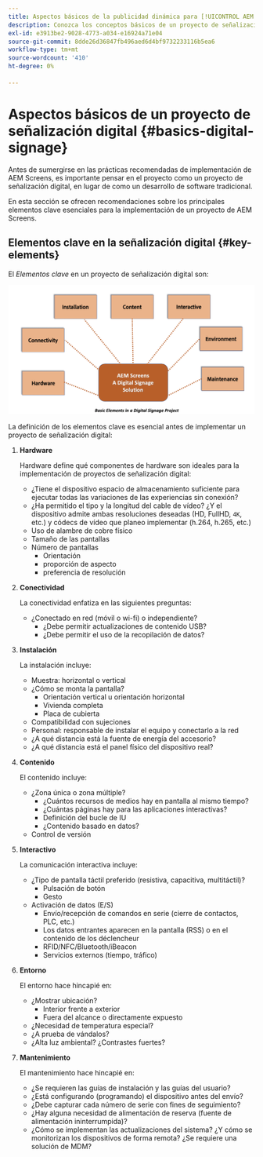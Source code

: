 ```yaml
---
title: Aspectos básicos de la publicidad dinámica para [!UICONTROL AEM Screens]
description: Conozca los conceptos básicos de un proyecto de señalización digital.
exl-id: e3913be2-9028-4773-a034-e16924a71e04
source-git-commit: 8dde26d36847fb496aed6d4bf9732233116b5ea6
workflow-type: tm+mt
source-wordcount: '410'
ht-degree: 0%

---
```


# Aspectos básicos de un proyecto de señalización digital {#basics-digital-signage}

Antes de sumergirse en las prácticas recomendadas de implementación de AEM Screens, es importante pensar en el proyecto como un proyecto de señalización digital, en lugar de como un desarrollo de software tradicional.

En esta sección se ofrecen recomendaciones sobre los principales elementos clave esenciales para la implementación de un proyecto de AEM Screens.

## Elementos clave en la señalización digital {#key-elements}

El *Elementos clave* en un proyecto de señalización digital son:

![](/help/assets/Elements-Revised.png)

La definición de los elementos clave es esencial antes de implementar un proyecto de señalización digital:

1. **Hardware**

   Hardware define qué componentes de hardware son ideales para la implementación de proyectos de señalización digital:
   * ¿Tiene el dispositivo espacio de almacenamiento suficiente para ejecutar todas las variaciones de las experiencias sin conexión?
   * ¿Ha permitido el tipo y la longitud del cable de vídeo? ¿Y el dispositivo admite ambas resoluciones deseadas (HD, FullHD, `4K`, etc.) y códecs de vídeo que planeo implementar (h.264, h.265, etc.)
   * Uso de alambre de cobre físico
   * Tamaño de las pantallas
   * Número de pantallas
      * Orientación
      * proporción de aspecto
      * preferencia de resolución

1. **Conectividad**

   La conectividad enfatiza en las siguientes preguntas:
   * ¿Conectado en red (móvil o wi-fi) o independiente?
      * ¿Debe permitir actualizaciones de contenido USB?
      * ¿Debe permitir el uso de la recopilación de datos?

1. **Instalación**

   La instalación incluye:
   * Muestra: horizontal o vertical
   * ¿Cómo se monta la pantalla?
      * Orientación vertical u orientación horizontal
      * Vivienda completa
      * Placa de cubierta
   * Compatibilidad con sujeciones
   * Personal: responsable de instalar el equipo y conectarlo a la red
   * ¿A qué distancia está la fuente de energía del accesorio?
   * ¿A qué distancia está el panel físico del dispositivo real?

1. **Contenido**

   El contenido incluye:
   * ¿Zona única o zona múltiple?
      * ¿Cuántos recursos de medios hay en pantalla al mismo tiempo?
      * ¿Cuántas páginas hay para las aplicaciones interactivas?
      * Definición del bucle de IU
      * ¿Contenido basado en datos?
   * Control de versión

1. **Interactivo**

   La comunicación interactiva incluye:
   * ¿Tipo de pantalla táctil preferido (resistiva, capacitiva, multitáctil)?
      * Pulsación de botón
      * Gesto
   * Activación de datos (E/S)
      * Envío/recepción de comandos en serie (cierre de contactos, PLC, etc.)
      * Los datos entrantes aparecen en la pantalla (RSS) o en el contenido de los déclencheur
      * RFID/NFC/Bluetooth/iBeacon
      * Servicios externos (tiempo, tráfico)

1. **Entorno**

   El entorno hace hincapié en:
   * ¿Mostrar ubicación?
      * Interior frente a exterior
      * Fuera del alcance o directamente expuesto
   * ¿Necesidad de temperatura especial?
   * ¿A prueba de vándalos?
   * ¿Alta luz ambiental? ¿Contrastes fuertes?

1. **Mantenimiento**

   El mantenimiento hace hincapié en:

   * ¿Se requieren las guías de instalación y las guías del usuario?
   * ¿Está configurando (programando) el dispositivo antes del envío?
   * ¿Debe capturar cada número de serie con fines de seguimiento?
   * ¿Hay alguna necesidad de alimentación de reserva (fuente de alimentación ininterrumpida)?
   * ¿Cómo se implementan las actualizaciones del sistema? ¿Y cómo se monitorizan los dispositivos de forma remota? ¿Se requiere una solución de MDM?
